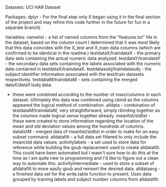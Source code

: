 Datasets:
UCI HAR Dataset

Packages:
dplyr - For the final step only (I began using it in the final section of the project and may refine this code further in the future for fun in a separate branch)

Variables:
namelist - a list of named columns from the "features.txt" file in the dataset, based on the column count I determined that it was most likely that this data coincides with the X_test and X_train data columns (which are confirmed to be identical in the readme.)
testdataX/traindataX - the primary data sets containing the actual numeric data analyzed.
testdataY/traindataY - the secondary data sets containing the labels associated with the numeric data contained in testdataX/traindataX.
testdatasubj/traindatasubj - the subject identifier information associated with the test/train datasets respectively.
testdataM/traindataM - sets containing the merged dataX/dataY/subj data. 
  - these were combined according to the number of rows/columns in each dataset. Ultimately this data was combined using cbind as the columns appeared the logical method     of combination.
alldata - combination of testdataM/traindataM, very straightforward, simply rbinding together as the columns made logical sense together already.
meanlist/stdlist - these were created to store information regarding the location of the mean and std deviation values among the hundreds of columns.
datalistM - merged data of meanlist/stdlist in order to make for an easy subset command.
alldatafilt - a full data set filtered to only include the mean/std data values.
activitylabels - a set used to store data for reference while building the gsub replacement used to create alldatafilt. This could have been automated but I wasn't sure how to do this at the time as I am quite new to programming and I'd like to figure out a clean way to automate this. 
activityintermediate - used to store a subset of alldatafilt to more easily gsub and reinsert the desired data.
alldataavg - a finished data set for the write.table function to present. Uses data grouped by training labels and subject number columns from alldatafilt.

